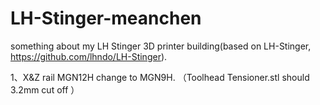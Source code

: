 # LH-Stinger-meanchen
something about my LH Stinger 3D printer building(based on LH-Stinger, https://github.com/lhndo/LH-Stinger).

1、X&Z rail MGN12H change to MGN9H.
（Toolhead Tensioner.stl should 3.2mm cut off ）


